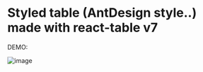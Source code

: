 # Styled table (AntDesign style..) made with react-table v7

DEMO:

![image](https://github.com/yossimal95/code_samples/assets/70268960/94c91f8e-d1de-423d-9ec8-1fa4eec2da5d)
